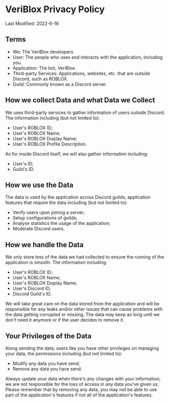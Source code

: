 # VeriBlox Privacy Policy
Last Modified: 2022-6-16

## Terms
- We: The VeriBlox developers.
- User: The people who uses and interacts with the application, including you.
- Application: The bot, VeriBlox.
- Third-party Services: Applications, websites, etc. that are outside Discord, such as ROBLOX.
- Guild: Commonly known as a Discord server.

## How we collect Data and what Data we Collect
We uses third-party services to gather information of users outside Discord. The information including (but not limited to):

- User's ROBLOX ID;
- User's ROBLOX Name;
- User's ROBLOX Display Name;
- User's ROBLOX Profile Description.

As for inside Discord itself, we will also gather information including:

- User's ID;
- Guild's ID.

## How we use the Data
The data is used by the application across Discord guilds, application features that require the data including (but not limited to):

- Verify users upon joining a server;
- Setup configurations of guilds;
- Analyse statistics the usage of the application;
- Moderate Discord users.

## How we handle the Data
We only store less of the data we had collected to ensure the running of the application is smooth. The information including:

- User's ROBLOX ID;
- User's ROBLOX Name;
- User's ROBLOX Display Name;
- User's Discord ID;
- Discord Guild's ID.

We will take great care on the data stored from the application and will be responsible for any leaks and/or other issues that can cause problems with the data getting corrupted or missing. The data may keep as long until we don't need it anymore or if the user decides to remove it.

## Your Privileges of the Data
Along sending the data, users like you have other privileges on managing your data, the permissions including (but not limited to):

- Modify any data you have send;
- Remove any data you have send.

Always update your data when there's any changes with your information, we are not responsible for the loss of access in any data you've given us.
Please remember that by removing any data, you may not be able to use part of the application's features if not all of the application's features.
